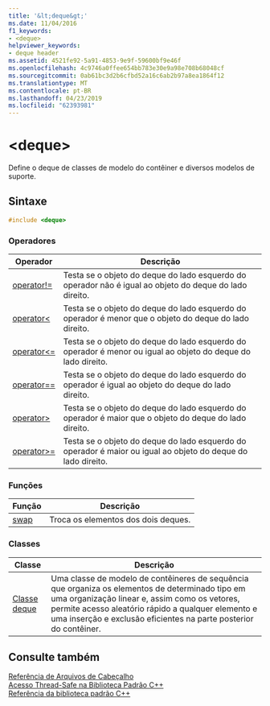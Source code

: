 ```yaml
---
title: '&lt;deque&gt;'
ms.date: 11/04/2016
f1_keywords:
- <deque>
helpviewer_keywords:
- deque header
ms.assetid: 4521fe92-5a91-4853-9e9f-59600bf9e46f
ms.openlocfilehash: 4c9746a0ffee654bb783e30e9a98e708b68048cf
ms.sourcegitcommit: 0ab61bc3d2b6cfbd52a16c6ab2b97a8ea1864f12
ms.translationtype: MT
ms.contentlocale: pt-BR
ms.lasthandoff: 04/23/2019
ms.locfileid: "62393981"
---
```

# <a name="ltdequegt"></a>&lt;deque&gt;

Define o deque de classes de modelo do contêiner e diversos modelos de suporte.

## <a name="syntax"></a>Sintaxe

```cpp
#include <deque>
```

### <a name="operators"></a>Operadores

|Operador|Descrição|
|-|-|
|[operator!=](../standard-library/deque-operators.md#op_neq)|Testa se o objeto do deque do lado esquerdo do operador não é igual ao objeto do deque do lado direito.|
|[operator<](../standard-library/deque-operators.md#op_lt)|Testa se o objeto do deque do lado esquerdo do operador é menor que o objeto do deque do lado direito.|
|[operator\<=](../standard-library/deque-operators.md#op_gt_eq)|Testa se o objeto do deque do lado esquerdo do operador é menor ou igual ao objeto do deque do lado direito.|
|[operator==](../standard-library/deque-operators.md#op_eq_eq)|Testa se o objeto do deque do lado esquerdo do operador é igual ao objeto do deque do lado direito.|
|[operator>](../standard-library/deque-operators.md#op_gt)|Testa se o objeto do deque do lado esquerdo do operador é maior que o objeto do deque do lado direito.|
|[operator>=](../standard-library/deque-operators.md#op_gt_eq)|Testa se o objeto do deque do lado esquerdo do operador é maior ou igual ao objeto do deque do lado direito.|

### <a name="functions"></a>Funções

|Função|Descrição|
|-|-|
|[swap](../standard-library/deque-functions.md#swap)|Troca os elementos dos dois deques.|

### <a name="classes"></a>Classes

|Classe|Descrição|
|-|-|
|[Classe deque](../standard-library/deque-class.md)|Uma classe de modelo de contêineres de sequência que organiza os elementos de determinado tipo em uma organização linear e, assim como os vetores, permite acesso aleatório rápido a qualquer elemento e uma inserção e exclusão eficientes na parte posterior do contêiner.|

## <a name="see-also"></a>Consulte também

[Referência de Arquivos de Cabeçalho](../standard-library/cpp-standard-library-header-files.md)<br/>
[Acesso Thread-Safe na Biblioteca Padrão C++](../standard-library/thread-safety-in-the-cpp-standard-library.md)<br/>
[Referência da biblioteca padrão C++](../standard-library/cpp-standard-library-reference.md)<br/>
